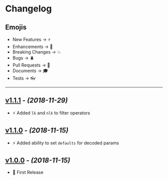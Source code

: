 # Changelog

## Emojis

- New Features -> :zap:
- Enhancements -> :star2:
- Breaking Changes -> :boom:
- Bugs -> :beetle:
- Pull Requests -> :book:
- Documents -> :mortar_board:
- Tests -> :eyeglasses:

---

## [v1.1.1](https://github.com/foxifyjs/foxify-restify-odin/releases/tag/v1.1.1) - *(2018-11-29)*

- :zap: Added `lk` and `nlk` to filter operators

## [v1.1.0](https://github.com/foxifyjs/foxify-restify-odin/releases/tag/v1.1.0) - *(2018-11-15)*

- :zap: Added ability to set `defaults` for decoded params

## [v1.0.0](https://github.com/foxifyjs/foxify-restify-odin/releases/tag/v1.0.0) - *(2018-11-15)*

- :tada: First Release
